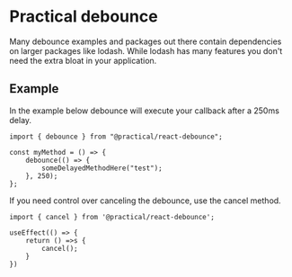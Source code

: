 # Practical debounce

Many debounce examples and packages out there contain dependencies on larger packages like lodash. While lodash has many features you don't need the extra bloat in your application.

## Example

In the example below debounce will execute your callback after a 250ms delay.

```
import { debounce } from "@practical/react-debounce";

const myMethod = () => {
	debounce(() => {
		someDelayedMethodHere("test");
	}, 250);
};
```

If you need control over canceling the debounce, use the cancel method.

```
import { cancel } from '@practical/react-debounce';

useEffect(() => {
    return () =>s {
        cancel();
    }
})
```
